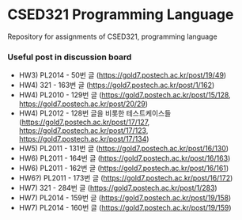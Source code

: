 # CSED321 Programming Language  
Repository for assignments of CSED321, programming language  

### Useful post in discussion board
- HW3) PL2014 - 50번 글 (https://gold7.postech.ac.kr/post/19/49)
- HW4) 321 - 163번 글 (https://gold7.postech.ac.kr/post/1/162)
- HW4) PL2010 - 129번 글 (https://gold7.postech.ac.kr/post/15/128, https://gold7.postech.ac.kr/post/20/29)
- HW4) PL2012 - 128번 글을 비롯한 테스트케이스들 (https://gold7.postech.ac.kr/post/17/127, https://gold7.postech.ac.kr/post/17/123, https://gold7.postech.ac.kr/post/17/134)
- HW5) PL2011 - 131번 글 (https://gold7.postech.ac.kr/post/16/130)
- HW6) PL2011 - 164번 글 (https://gold7.postech.ac.kr/post/16/163)
- HW6) PL2011 - 162번 글 (https://gold7.postech.ac.kr/post/16/161)
- HW6?) PL2011 - 173번 글 (https://gold7.postech.ac.kr/post/16/172)
- HW7) 321 - 284번 글 (https://gold7.postech.ac.kr/post/1/283)
- HW7) PL2014 - 159번 글 (https://gold7.postech.ac.kr/post/19/158)
- HW7) PL2014 - 160번 글 (https://gold7.postech.ac.kr/post/19/159)